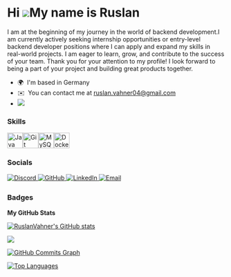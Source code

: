 Hi ![](https://user-images.githubusercontent.com/18350557/176309783-0785949b-9127-417c-8b55-ab5a4333674e.gif)My name is Ruslan
==============================================================================================================================

I am at the beginning of my journey in the world of backend development.I am currently actively seeking internship opportunities or entry-level backend developer positions where I can apply and expand my skills in real-world projects. I am eager to learn, grow, and contribute to the success of your team. Thank you for your attention to my profile! I look forward to being a part of your project and building great products together.

*   🌍  I'm based in Germany 
*   ✉️  You can contact me at [ruslan.vahner04@gmail.com](mailto:ruslan.vahner04@gmail.com)
*   <a href="https://www.github.com/RuslanVahner" target="_blank" rel="noreferrer"><img src="https://img.shields.io/github/followers/RuslanVahner?logo=github&style=for-the-badge&color=0891b2&labelColor=1c1917" /></a>

### Skills 
<p align="left">
<a href="https://www.oracle.com/java/" target="_blank" rel="noreferrer"><img src="https://raw.githubusercontent.com/danielcranney/readme-generator/main/public/icons/skills/java-colored.svg" width="36" height="36" alt="Java" /></a><a href="https://git-scm.com/" target="_blank" rel="noreferrer"><img src="https://raw.githubusercontent.com/danielcranney/readme-generator/main/public/icons/skills/git-colored.svg" width="36" height="36" alt="Git" /></a><a href="https://www.mysql.com/" target="_blank" rel="noreferrer"><img src="https://raw.githubusercontent.com/danielcranney/readme-generator/main/public/icons/skills/mysql-colored.svg" width="36" height="36" alt="MySQL" /></a><a href="https://www.docker.com/" target="_blank" rel="noreferrer"><img src="https://raw.githubusercontent.com/danielcranney/readme-generator/main/public/icons/skills/docker-colored.svg" width="36" height="36" alt="Docker" /></a>

### Socials
<p align="left">
  <a href="https://discord.com/users/vahner04" target="_blank" rel="noreferrer">
    <img src="https://img.shields.io/badge/Discord-5865F2.svg?&style=for-the-badge&logo=discord&logoColor=white" alt="Discord" style="margin-bottom: 5px;" />
  </a>
  <a href="https://github.com/RuslanVahner" target="_blank" rel="noreferrer">
    <img src="https://img.shields.io/badge/GitHub-181717.svg?&style=for-the-badge&logo=github&logoColor=white" alt="GitHub" style="margin-bottom: 5px;" />
  </a>
  <a href="https://www.linkedin.com/in/ruslan-vahner-1444b22ba" target="_blank">
    <img src="https://img.shields.io/badge/LinkedIn-%230077B5.svg?&style=for-the-badge&logo=linkedin&logoColor=white" alt="LinkedIn" style="margin-bottom: 5px;" />
  </a>
  <a href="mailto:ruslan.vahner04@gmail.com">
    <img src="https://img.shields.io/badge/Email-D14836.svg?&style=for-the-badge&logo=gmail&logoColor=white" alt="Email" style="margin-bottom: 5px;" />
  </a>
</p>



### Badges

<b>My GitHub Stats</b>

<a href="http://www.github.com/RuslanVahner"><img src="https://github-readme-stats.vercel.app/api?username=RuslanVahner&show_icons=true&hide=&count_private=true&title_color=ffffff&text_color=ffffff&icon_color=3382ed&bg_color=000000&hide_border=true&show_icons=true" alt="RuslanVahner's GitHub stats" /></a>

<a href="http://www.github.com/RuslanVahner"><img src="https://github-readme-streak-stats.herokuapp.com/?user=RuslanVahner&stroke=ffffff&background=000000&ring=ffffff&fire=ffffff&currStreakNum=ffffff&currStreakLabel=ffffff&sideNums=ffffff&sideLabels=ffffff&dates=ffffff&hide_border=true" /></a>

<a href="http://www.github.com/RuslanVahner"><img src="https://github-readme-activity-graph.cyclic.app/graph?username=RuslanVahner&bg_color=000000&color=ffffff&line=3382ed&point=ffffff&area_color=000000&area=true&hide_border=true&custom_title=GitHub%20Commits%20Graph" alt="GitHub Commits Graph" /></a>

<a href="https://github.com/RuslanVahner" align="left"><img src="https://github-readme-stats.vercel.app/api/top-langs/?username=RuslanVahner&langs_count=10&title_color=ffffff&text_color=ffffff&icon_color=3382ed&bg_color=000000&hide_border=true&locale=en&custom_title=Top%20%Languages" alt="Top Languages" /></a>
            
                   
